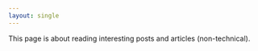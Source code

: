```yaml
---
layout: single
---
```


This page is about reading interesting posts and articles (non-technical).

